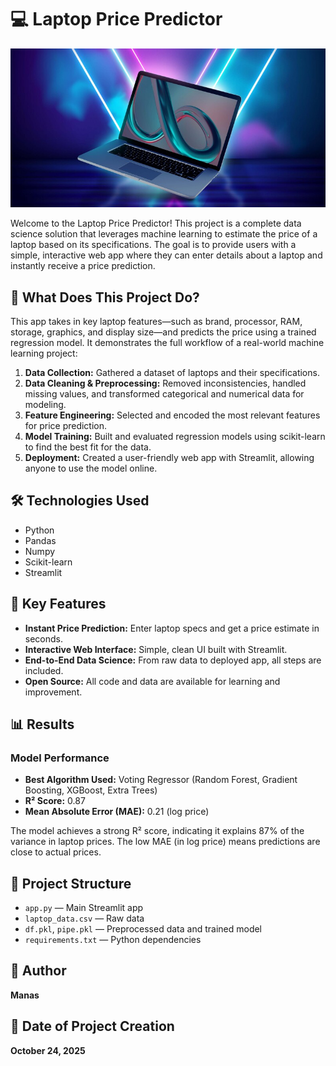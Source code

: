 

# 💻 Laptop Price Predictor

<p align="center">
	<img src="dataset-cover.jpg" alt="Dataset Cover" width="600" />
</p>

Welcome to the Laptop Price Predictor! This project is a complete data science solution that leverages machine learning to estimate the price of a laptop based on its specifications. The goal is to provide users with a simple, interactive web app where they can enter details about a laptop and instantly receive a price prediction.



## 🚀 What Does This Project Do?

This app takes in key laptop features—such as brand, processor, RAM, storage, graphics, and display size—and predicts the price using a trained regression model. It demonstrates the full workflow of a real-world machine learning project:

1. **Data Collection:** Gathered a dataset of laptops and their specifications.
2. **Data Cleaning & Preprocessing:** Removed inconsistencies, handled missing values, and transformed categorical and numerical data for modeling.
3. **Feature Engineering:** Selected and encoded the most relevant features for price prediction.
4. **Model Training:** Built and evaluated regression models using scikit-learn to find the best fit for the data.
5. **Deployment:** Created a user-friendly web app with Streamlit, allowing anyone to use the model online.



## 🛠️ Technologies Used

- Python
- Pandas
- Numpy
- Scikit-learn
- Streamlit


## 🌟 Key Features

- **Instant Price Prediction:** Enter laptop specs and get a price estimate in seconds.
- **Interactive Web Interface:** Simple, clean UI built with Streamlit.
- **End-to-End Data Science:** From raw data to deployed app, all steps are included.
- **Open Source:** All code and data are available for learning and improvement.





## 📊 Results

### Model Performance

- **Best Algorithm Used:** Voting Regressor (Random Forest, Gradient Boosting, XGBoost, Extra Trees)
- **R² Score:** 0.87
- **Mean Absolute Error (MAE):** 0.21 (log price)

The model achieves a strong R² score, indicating it explains 87% of the variance in laptop prices. The low MAE (in log price) means predictions are close to actual prices.




## 📂 Project Structure

- `app.py` — Main Streamlit app
- `laptop_data.csv` — Raw data
- `df.pkl`, `pipe.pkl` — Preprocessed data and trained model
- `requirements.txt` — Python dependencies



## 👤 Author
**Manas**

## 📅 Date of Project Creation
**October 24, 2025**
